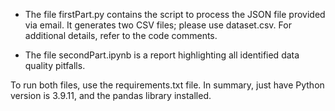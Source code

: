 * The file firstPart.py contains the script to process the JSON file provided via email. It generates two CSV files; please use dataset.csv. For additional details, refer to the code comments.

* The file secondPart.ipynb is a report highlighting all identified data quality pitfalls. 

To run both files, use the requirements.txt file. In summary, just have Python version is 3.9.11, and the pandas library installed.
